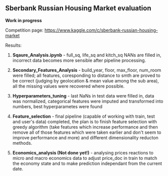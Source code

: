## Sberbank Russian Housing Market evaluation

**Work in progress**

Competition page: https://www.kaggle.com/c/sberbank-russian-housing-market

Results:

1. **Sqaure_Analysis.ipynb** - full_sq, life_sq and kitch_sq NANs are filled in, incorrect data becomes more sensible after pipeline processing.

2. **Secondary_Features_Analysis** - build_year, floor, max_floor, num_room were filled; all features, coresponding to distance to smth are proved to be correct (judging by geolocation & mean value among the sub area), all the missing values were recovered where possible.

3. **Hyperparameters_tuning** - last NaNs in test data were filled in, data was normalized, categorical features were imputed and transformed into numbers, best hyperparametes were found

4. **Feature_selection** - final pipeline (capable of working with train, test and user's data) completed, the plan is to finish feature selection with greedy algorithm (take features which increase performance and then remove all of those features which were taken earlier and don't seem to improve performance and more) and different dimensionality reducton methods.

5. **Economics_analysis (Not done yet!)** - analysing prices reactions to micro and macro economics data to adjust price_doc in train to match the economy state and to make prediction independant from the current date.